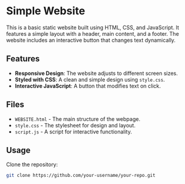 # Simple Website

This is a basic static website built using HTML, CSS, and JavaScript. It features a simple layout with a header, main content, and a footer. The website includes an interactive button that changes text dynamically.

## Features
- **Responsive Design**: The website adjusts to different screen sizes.
- **Styled with CSS**: A clean and simple design using `style.css`.
- **Interactive JavaScript**: A button that modifies text on click.

## Files
- `WEBSITE.html` - The main structure of the webpage.
- `style.css` - The stylesheet for design and layout.
- `script.js` - A script for interactive functionality.

## Usage
Clone the repository:
```sh
git clone https://github.com/your-username/your-repo.git

